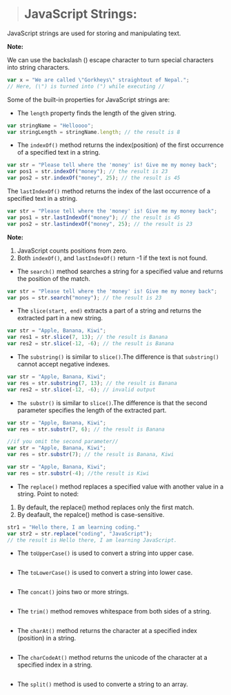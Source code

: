 > # JavaScript Strings:
JavaScript strings are used for storing and manipulating text.

__Note:__

We can use the backslash (\) escape character to turn special characters into string characters.
```js
var x = "We are called \"Gorkheys\" straightout of Nepal.";
// Here, (\") is turned into (") while executing //
```

Some of the built-in properties for JavaScript strings are:

- The `length` property finds the length of the given string.
```js
var stringName = "Helloooo";
var stringLength = stringName.length; // the result is 8
```

- The `indexOf()` method returns the index(position) of the first occurrence of a specified text in a string.
```js
var str = "Please tell where the 'money' is! Give me my money back";
var pos1 = str.indexOf("money"); // the result is 23
var pos2 = str.indexOf("money", 25); // the result is 45
```
The `lastIndexOf()` method returns the index of the last occurrence of a specified text in a string.
```js
var str = "Please tell where the 'money' is! Give me my money back";
var pos1 = str.lastIndexOf("money"); // the result is 45
var pos2 = str.lastindexOf("money", 25); // the result is 23
```

__Note:__
1. JavaScript counts positions from zero.
2. Both `indexOf()`, and `lastIndexOf()` return -1 if the text is not found.

- The `search()` method searches a string for a specified value and returns the position of the match.
```js
var str = "Please tell where the 'money' is! Give me my money back";
var pos = str.search("money"); // the result is 23
```

- The `slice(start, end)` extracts a part of a string and returns the extracted part in a new string.
```js
var str = "Apple, Banana, Kiwi";
var res1 = str.slice(7, 13); // the result is Banana
var res2 = str.slice(-12, -6); // the result is Banana
```

- The `substring()` is similar to `slice()`.The difference is that `substring()` cannot accept negative indexes.
```js
var str = "Apple, Banana, Kiwi";
var res = str.substring(7, 13); // the result is Banana
var res2 = str.slice(-12, -6); // invalid output
```

- `The substr()` is similar to `slice()`.The difference is that the second parameter specifies the length of the extracted part.
```js
var str = "Apple, Banana, Kiwi";
var res = str.substr(7, 6); // the result is Banana

//if you omit the second parameter//
var str = "Apple, Banana, Kiwi";
var res = str.substr(7); // the result is Banana, Kiwi

var str = "Apple, Banana, Kiwi";
var res = str.substr(-4); //the result is Kiwi
```

- The `replace()` method replaces a specified value with another value in a string.
Point to noted:
1. By default, the replace() method replaces only the first match.
2. By deafault, the repalce() method is case-sensitive.
```js
str1 = "Hello there, I am learning coding."
var str2 = str.replace("coding", "JavaScript");
// the result is Hello there, I am learning JavaScript.
```

- The `toUpperCase()` is used to convert a string into upper case.
```js
```

- The `toLowerCase()` is used to convert a string into lower case.
```js
```

- The `concat()` joins two or more strings.
```js
```

- The `trim()` method removes whitespace from both sides of a string.
```js
```

- The `charAt()` method returns the character at a specified index (position) in a string.
```js
```

- The `charCodeAt()` method returns the unicode of the character at a specified index in a string.
```js
```

- The `split()` method is used to  converte a string to an array.
```js
```







